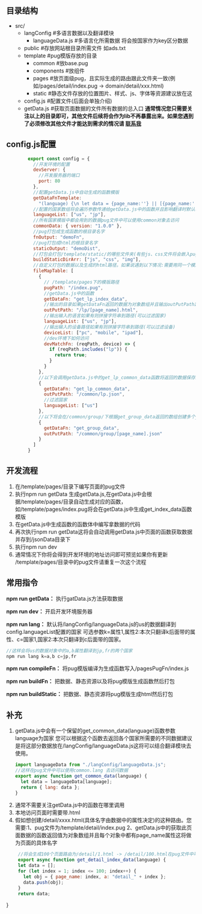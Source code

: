 ## 目录结构

- src/
  - langConfig  #多语言数据以及翻译模块
    - languageData.js  #多语言化所需数据 将会按国家作为key区分数据
  - public  #存放网站根目录所需文件 如ads.txt
  - template  #pug模版存放的目录
    - common  #放base.pug
    - components  #放组件
    - pages  #放页面级pug，且实际生成的路由跟此文件夹一致(例如/pages/detail/index.pug -> domain/detail/xxx.html)
    - static  #静态文件存放的位置图片、样式、js、字体等资源建议放在这
  - config.js  #配置文件(后面会单独介绍)
  - getData.js  #获取页面数据的文件所有数据的总入口
    **通常情况您只需要关注以上的目录即可，其他文件后续将会作为lib不再暴露出来。如果您遇到了必须修改其他文件才能达到需求的情况请 [联系我](https://www.feishu.cn/invitation/page/add_contact/?token=520h0966-4f6d-4e34-90f6-829ce85a2389)**

## config.js配置

```javascript
        export const config = {
          //开发环境的配置
          devServer: {
            //开发服务器的端口
            port: 80
          },
          //配置getData.js中自动生成的函数模版
          getDataFnTemplate:
            "(language) {\n let data = {page_name:''} || [{page_name:''}] \n return data \n}",
          //配置的国家数组将会遍历参数传递给getData.js中的函数并且影响翻译时默认将会翻译到的语言以及打包时候将会打包哪些国家的数据内容 数组的第一个国家将会是开发环境下默认访问到的国家的数据
          languageList: ["us", "jp"],
          //所有国家模版中都会用到的数据pug文件中可以使用common对象去访问
          commonData: { version: "1.0.0" },
          //pug打包成生成函数的根目录名字
          fnOutput: "demoFn",
          //pug打包成html的根目录名字
          staticOutput: "demoDist",
          //打包会打包/template/static/的哪些文件夹(有些js、css文件将会嵌入pug中你可以区分不打包进去)
          buildStaticDirArr: ["js", "css", "img"],
          //自定义打包的数据以及生成的html路径。如果说遇到以下情况:需要用同一个模版但不同数据、不同页面用到相同的数据但是每个页面存一份会太大了、页面可能没办法通过单一的getData.js的函数获取数据、将会用到此配置
          fileMapTable: [
            {
              // /template/pages下的模版路径
              pugPath: "/index.pug",
              //getData.js中的函数
              getDataFn: "get_lp_index_data",
              //输出的目录如果getDataFn返回的数据为对象数组并且输出outPutPath路径格式为[prop]则会以对象中的prop属性循环创建
              outPutPath: "/lp/[page_name].html",
              //输出输入的语言如果有则拼接字符串到路径(可以过滤国家)
              languageList: ["us", "jp"],
              //输出输入的设备路径如果有则拼接字符串到路径(可以过滤设备)
              deviceList: ["pc", "mobile", "ipad"],
              //dev环境下如何访问
              devMatchFn: (reqPath, device) => {
                if (reqPath.includes("lp")) {
                  return true;
                }
              }
            },
            //以下会调用getData.js中的get_lp_common_data函数将返回的数据保存到/us/common/lp.json
            {
              getDataFn: "get_lp_common_data",
              outPutPath: "/common/lp.json",
              //过滤国家
              languageList: ["us"]
            },
            //以下将会在/common/group/下根据get_group_data返回的数组创建多个json文件
            {
              getDataFn: "get_group_data",
              outPutPath: "/common/group/[page_name].json"
            }
          ]
        }
```

## 开发流程

1. 在/template/pages/目录下编写页面的pug文件
2. 执行npm run getData 生成getData.js,在getData.js中会根据/template/pages/目录自动生成对应的函数，如/template/pages/index.pug将会在getData.js中生成get_index_data函数模版
3. 在getData.js中生成函数的函数体中编写拿数据的代码
4. 再次执行npm run getData这将会自动调用getData.js中页面的函数获取数据并存到/jsonData目录下
5. 执行npm run dev
6. 通常情况下你将会得到开发环境的地址访问即可预览如果你有更新 /template/pages/目录中的pug文件请重复一次这个流程

## 常用指令

**npm run getData：** 执行gatData.js方法获取数据

**npm run dev：** 开启开发环境服务器

**npm run lang：** 默认将/langConfig/languageData.js的us的数据翻译到config.languageList配置的国家 可选参数k=属性1,属性2:本次只翻译k后面带的属性、c=国家1,国家2:本次只翻译到c后面带的国家。
```javascript
//这样会将us的数据对象中的a,b属性翻译到jp,fr的两个国家
npm run lang k=a,b c=jp,fr 
```

**npm run compileFn：** 将pug模版编译为生成函数写入/pagesPugFn/index.js

**npm run buildFn：** 把数据、静态资源以及将pug模版生成函数然后打包

**npm run buildStatic：** 把数据、静态资源将pug模版生成html然后打包

## 补充

1. getData.js中会有一个保留的get_common_data(language)函数参数language为国家 您可以根据这个函数去返回各个国家所需要的不同数据建议是将这部分数据放在/langConfig/languageData.js这将可以结合翻译模块去使用。
   ```javascript
   import languageData from "./langConfig/languageData.js";
   //这样在pug文件中可以使用common.lang 去访问数据
   export async function get_common_data(language) {
     let data = languageData[language];
     return { lang: data };
   }
   ```
2. 通常不需要关注getData.js中的函数在哪里调用
3. 本地访问页面时需要带.html
4. 假如想创建/detail/xxxx.html(具体名字由数据中的属性决定)的这种路由。您需要:1、pug文件为/template/detail/index.pug 2、getData.js中的获取此页面数据的函数返回值为对象数组并且每个对象中都有page_name属性这将做为页面的具体名字
   ```javascript
    //将会生成100个页面路由为/detail/1.html -> /detail/100.html在pug文件中可以通过data.a拿到的数据
    export async function get_detail_index_data(language) {
    let data = [];
    for (let index = 1; index <= 100; index++) {
      let obj = { page_name: index, a: "detail_" + index };
      data.push(obj);
    }
    return data;
   ```

  }
